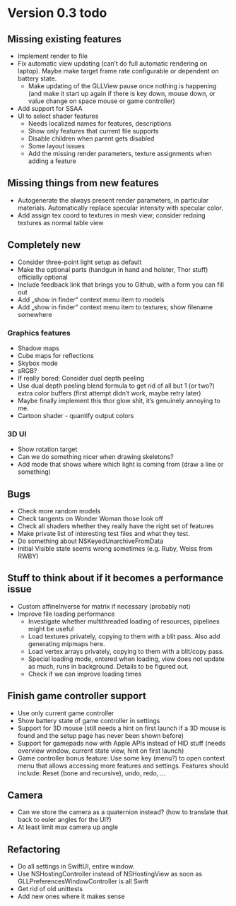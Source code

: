 #  Version 0.3 todo

## Missing existing features

- Implement render to file
- Fix automatic view updating (can’t do full automatic rendering on laptop). Maybe make target frame rate configurable or dependent on battery state.
    - Make updating of the GLLView pause once nothing is happening (and make it start up again if there is key down, mouse down, or value change on space mouse or game controller)
- Add support for SSAA
- UI to select shader features
    - Needs localized names for features, descriptions
    - Show only features that current file supports
    - Disable children when parent gets disabled
    - Some layout issues
    - Add the missing render parameters, texture assignments when adding a feature

## Missing things from new features

- Autogenerate the always present render parameters, in particular materials. Automatically replace specular intensity with specular color.
- Add assign tex coord to textures in mesh view; consider redoing textures as normal table view

## Completely new

- Consider three-point light setup as default
- Make the optional parts (handgun in hand and holster, Thor stuff) officially optional
- Include feedback link that brings you to Github, with a form you can fill out
- Add „show in finder“ context menu item to models
- Add „show in finder“ context menu item to textures; show filename somewhere

### Graphics features

- Shadow maps
- Cube maps for reflections
- Skybox mode
- sRGB?
- If really bored: Consider dual depth peeling
- Use dual depth peeling blend formula to get rid of all but 1 (or two?) extra color buffers (first attempt didn’t work, maybe retry later)
- Maybe finally implement this thor glow shit, it’s genuinely annoying to me.
- Cartoon shader - quantify output colors

### 3D UI

- Show rotation target
- Can we do something nicer when drawing skeletons?
- Add mode that shows where which light is coming from (draw a line or something)

## Bugs

- Check more random models
- Check tangents on Wonder Woman those look off
- Check all shaders whether they really have the right set of features
- Make private list of interesting test files and what they test. 
- Do something about NSKeyedUnarchiveFromData
- Initial Visible state seems wrong sometimes (e.g. Ruby, Weiss from RWBY)

## Stuff to think about if it becomes a performance issue

- Custom affineInverse for matrix if necessary (probably not)
- Improve file loading performance
    - Investigate whether multithreaded loading of resources, pipelines might be useful
    - Load textures privately, copying to them with a blit pass. Also add generating mipmaps here.
    - Load vertex arrays privately, copying to them with a blit/copy pass.
    - Special loading mode, entered when loading, view does not update as much, runs in background. Details to be figured out.
    - Check if we can improve loading times

## Finish game controller support

- Use only current game controller
- Show battery state of game controller in settings
- Support for 3D mouse (still needs a hint on first launch if a 3D mouse is found and the setup page has never been shown before)
- Support for gamepads now with Apple APIs instead of HID stuff (needs overview window, current state view, hint on first launch)
- Game controller bonus feature: Use some key (menu?) to open context menu that allows accessing more features and settings. Features should include: Reset (bone and recursive), undo, redo, …

## Camera

- Can we store the camera as a quaternion instead? (how to translate that back to euler angles for the UI?)
- At least limit max camera up angle

## Refactoring

- Do all settings in SwiftUI, entire window.
- Use NSHostingController instead of NSHostingView as soon as GLLPreferencesWindowController is all Swift
- Get rid of old unittests
- Add new ones where it makes sense
